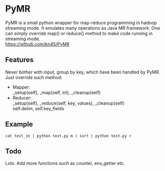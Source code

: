 # PyMR
PyMR is a small python wrapper for map-reduce programming in hadoop streaming mode. It emulates many operations as Java MR framework. One can simply override map() or reduce() method to make code running in streaming mode.  
https://github.com/kn45/PyMR

## Features
Never bother with input, group by key, which have been handled by PyMR. Just override such method:  

- Mapper:  
  _setup(self), _map(self, inl), _cleanup(self)
- Reducer:  
  _setup(self), _reduce(self, key, values), _cleanup(self)  
  self.delim, self.key_fields

## Example
`cat test_in | python test.py m | sort | python test.py r`

## Todo
Lots. Add more functions such as counter, env_getter etc.
